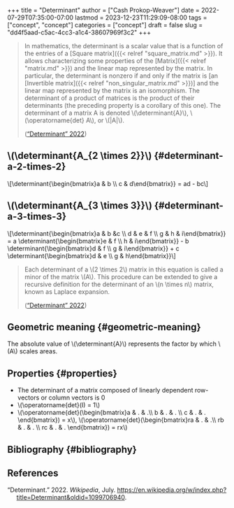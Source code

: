 +++
title = "Determinant"
author = ["Cash Prokop-Weaver"]
date = 2022-07-29T07:35:00-07:00
lastmod = 2023-12-23T11:29:09-08:00
tags = ["concept", "concept"]
categories = ["concept"]
draft = false
slug = "dd4f5aad-c5ac-4cc3-a1c4-38607969f3c2"
+++

> In mathematics, the determinant is a scalar value that is a function of the entries of a [Square matrix]({{< relref "square_matrix.md" >}}). It allows characterizing some properties of the [Matrix]({{< relref "matrix.md" >}}) and the linear map represented by the matrix. In particular, the determinant is nonzero if and only if the matrix is [an [Invertible matrix]({{< relref "non_singular_matrix.md" >}})] and the linear map represented by the matrix is an isomorphism. The determinant of a product of matrices is the product of their determinants (the preceding property is a corollary of this one). The determinant of a matrix A is denoted \\(\determinant{A}\\), \\(\operatorname{det} A\\), or \\(|A|\\).
>
> (<a href="#citeproc_bib_item_1">“Determinant” 2022</a>)


## \\(\determinant{A\_{2 \times 2}}\\) {#determinant-a-2-times-2}

\\[\determinant{\begin{bmatrix}a & b \\\ c & d\end{bmatrix}} = ad - bc\\]


## \\(\determinant{A\_{3 \times 3}}\\) {#determinant-a-3-times-3}

\\[\determinant{\begin{bmatrix}a & b &c \\\ d & e & f \\\ g & h & i\end{bmatrix}} = a \determinant{\begin{bmatrix}e & f \\\ h & i\end{bmatrix}} - b \determinant{\begin{bmatrix}d & f \\\ g & i\end{bmatrix}} + c \determinant{\begin{bmatrix}d & e \\\ g & h\end{bmatrix}}\\]

> Each determinant of a \\(2 \times 2\\) matrix in this equation is called a minor of the matrix \\(A\\). This procedure can be extended to give a recursive definition for the determinant of an \\(n \times n\\) matrix, known as Laplace expansion.
>
> (<a href="#citeproc_bib_item_1">“Determinant” 2022</a>)


## Geometric meaning {#geometric-meaning}

The absolute value of \\(\determinant{A}\\) represents the factor by which \\(A\\) scales areas.


## Properties {#properties}

-   The determinant of a matrix composed of linearly dependent row-vectors or column vectors is 0
-   \\(\operatorname{det}(I) = 1\\)
-   \\(\operatorname{det}(\begin{bmatrix}a & . & .\\\ b & . & . \\\ c & . & . \end{bmatrix}) = x\\), \\(\operatorname{det}(\begin{bmatrix}ra & . & .\\\ rb & . & . \\\ rc & . & . \end{bmatrix}) = rx\\)


## Bibliography {#bibliography}

## References

<style>.csl-entry{text-indent: -1.5em; margin-left: 1.5em;}</style><div class="csl-bib-body">
  <div class="csl-entry"><a id="citeproc_bib_item_1"></a>“Determinant.” 2022. <i>Wikipedia</i>, July. <a href="https://en.wikipedia.org/w/index.php?title=Determinant&oldid=1099706940">https://en.wikipedia.org/w/index.php?title=Determinant&#38;oldid=1099706940</a>.</div>
</div>
